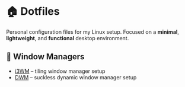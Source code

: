 # 🏠 Dotfiles

Personal configuration files for my Linux setup.
Focused on a **minimal**, **lightweight**, and **functional** desktop environment.

## 📂 Window Managers

- [i3WM](./i3wm) – tiling window manager setup  
- [DWM](https://github.com/emenodon/nub-dwm) – suckless dynamic window manager setup
